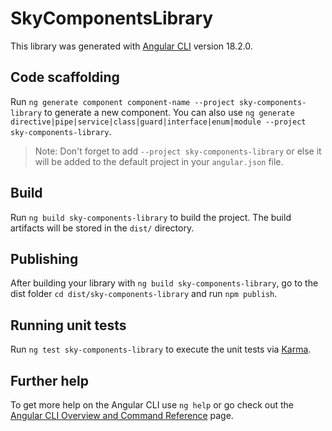 # SkyComponentsLibrary

This library was generated with [Angular CLI](https://github.com/angular/angular-cli) version 18.2.0.

## Code scaffolding

Run `ng generate component component-name --project sky-components-library` to generate a new component. You can also use `ng generate directive|pipe|service|class|guard|interface|enum|module --project sky-components-library`.
> Note: Don't forget to add `--project sky-components-library` or else it will be added to the default project in your `angular.json` file. 

## Build

Run `ng build sky-components-library` to build the project. The build artifacts will be stored in the `dist/` directory.

## Publishing

After building your library with `ng build sky-components-library`, go to the dist folder `cd dist/sky-components-library` and run `npm publish`.

## Running unit tests

Run `ng test sky-components-library` to execute the unit tests via [Karma](https://karma-runner.github.io).

## Further help

To get more help on the Angular CLI use `ng help` or go check out the [Angular CLI Overview and Command Reference](https://angular.dev/tools/cli) page.
